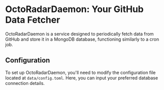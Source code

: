 # OctoRadarDaemon: Your GitHub Data Fetcher

OctoRadarDaemon is a service designed to periodically fetch data from GitHub and store it in a MongoDB database, functioning similarly to a cron job.

## Configuration

To set up OctoRadarDaemon, you'll need to modify the configuration file located at `data/config.toml`. Here, you can input your preferred database connection details.